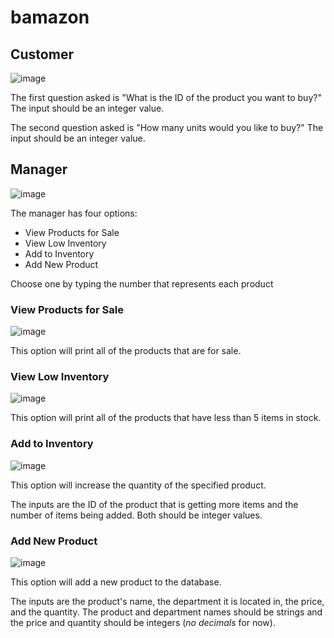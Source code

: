 # bamazon

## Customer

![image](https://user-images.githubusercontent.com/34924318/39559960-1b492a30-4e68-11e8-9341-f6d206373989.png)

The first question asked is "What is the ID of the product you want to buy?"
The input should be an integer value.

The second question asked is "How many units would you like to buy?"
The input should be an integer value.

## Manager

![image](https://user-images.githubusercontent.com/34924318/39559981-513d3c8a-4e68-11e8-9e2a-c563eb09f6fc.png)

The manager has four options:
* View Products for Sale
* View Low Inventory
* Add to Inventory
* Add New Product

Choose one by typing the number that represents each product

### View Products for Sale

![image](https://user-images.githubusercontent.com/34924318/39560157-ac1cc91c-4e69-11e8-815e-a9b5a7056364.png)

This option will print all of the products that are for sale.

### View Low Inventory

![image](https://user-images.githubusercontent.com/34924318/39560169-c1349078-4e69-11e8-9140-3a38b2536cb9.png)

This option will print all of the products that have less than 5 items in stock. 

### Add to Inventory

![image](https://user-images.githubusercontent.com/34924318/39560174-cbbbab08-4e69-11e8-8026-f3f792ec0479.png)

This option will increase the quantity of the specified product.

The inputs are the ID of the product that is getting more items and the number of items being added.
Both should be integer values.

### Add New Product

![image](https://user-images.githubusercontent.com/34924318/39560183-e730b112-4e69-11e8-933f-e66cffe67ea1.png)

This option will add a new product to the database.

The inputs are the product's name, the department it is located in, the price, and the quantity.
The product and department names should be strings and the price and quantity should be integers (*no decimals* for now).
